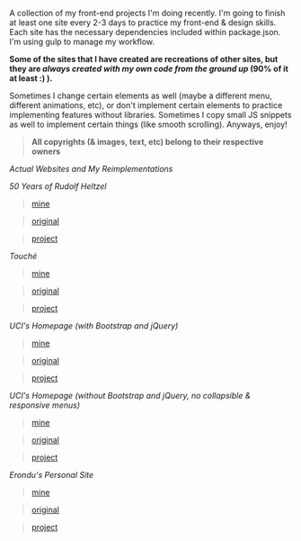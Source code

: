 A collection of my front-end projects I'm doing recently. I'm going to finish at least one site every 2-3 days to practice my front-end & design skills. Each site has the necessary dependencies included within package.json. I'm using gulp to manage my workflow.

**Some of the sites that I have created are recreations of other sites, but they are _always created with my own code from the ground up_ (90% of it at least :) ).**

Sometimes I change certain elements as well (maybe a different menu, different animations, etc), or don't implement certain elements to practice implementing features without libraries. Sometimes I copy small JS snippets as well to implement certain things (like smooth scrolling). Anyways, enjoy!

> **All copyrights (& images, text, etc) belong to their respective owners**

_Actual Websites and My Reimplementations_

*50 Years of Rudolf Heltzel*

> [mine](http://50years.rudolfheltzel.surge.sh/)

> [original](http://50years.rudolfheltzel.com/)

> [project](https://github.com/ChauTNguyen/Front-End-Projects/tree/master/bstrap_50years.rudolfheltzel)


*Touché*

> [mine](http://touche-test.surge.sh/)

> [original](http://www.templatewire.com/preview/touche/)

> [project](https://github.com/ChauTNguyen/Front-End-Projects/tree/master/restaurant_spa)

*UCI's Homepage (with Bootstrap and jQuery)*

> [mine](http://uci-test-2.surge.sh/)

> [original](http://uci.edu/)

> [project](https://github.com/ChauTNguyen/Front-End-Projects/tree/master/informational_front_page_with_libs)


*UCI's Homepage (without Bootstrap and jQuery, no collapsible & responsive menus)*
> [mine](http://uci-test.surge.sh/)

> [original](http://uci.edu/)

> [project](https://github.com/ChauTNguyen/Front-End-Projects/tree/master/informational_front_page)


*Erondu's Personal Site*
> [mine](http://fretful-alley.surge.sh/)

> [original](http://www.erondu.com/)

> [project](https://github.com/ChauTNguyen/Front-End-Projects/tree/master/spa_min_personal)